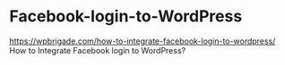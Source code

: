 # Facebook-login-to-WordPress
https://wpbrigade.com/how-to-integrate-facebook-login-to-wordpress/ How to Integrate Facebook login to WordPress?
